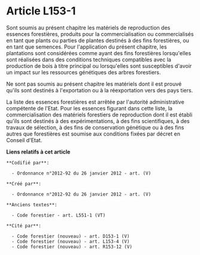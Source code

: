 # Article L153-1

Sont soumis au présent chapitre les matériels de reproduction des essences forestières, produits pour la commercialisation ou
commercialisés en tant que plants ou parties de plantes destinés à des fins forestières, ou en tant que semences. Pour
l'application du présent chapitre, les plantations sont considérées comme ayant des fins forestières lorsqu'elles sont
réalisées dans des conditions techniques compatibles avec la production de bois à titre principal ou lorsqu'elles sont
susceptibles d'avoir un impact sur les ressources génétiques des arbres forestiers.

Ne sont pas soumis au présent chapitre les matériels dont il est prouvé qu'ils sont destinés à l'exportation ou à la
réexportation vers des pays tiers.

La liste des essences forestières est arrêtée par l'autorité administrative compétente de l'Etat. Pour les essences figurant
dans cette liste, la commercialisation des matériels forestiers de reproduction dont il est établi qu'ils sont destinés à des
expérimentations, à des fins scientifiques, à des travaux de sélection, à des fins de conservation génétique ou à des fins
autres que forestières est soumise aux conditions fixées par décret en Conseil d'Etat.

**Liens relatifs à cet article**

	**Codifié par**:

	  - Ordonnance n°2012-92 du 26 janvier 2012 - art. (V)

	**Créé par**:

	  - Ordonnance n°2012-92 du 26 janvier 2012 - art. (V)

	**Anciens textes**:

	  - Code forestier - art. L551-1 (VT)

	**Cité par**:

	  - Code forestier (nouveau) - art. D153-1 (V)
	  - Code forestier (nouveau) - art. L153-4 (V)
	  - Code forestier (nouveau) - art. R153-12 (V)

